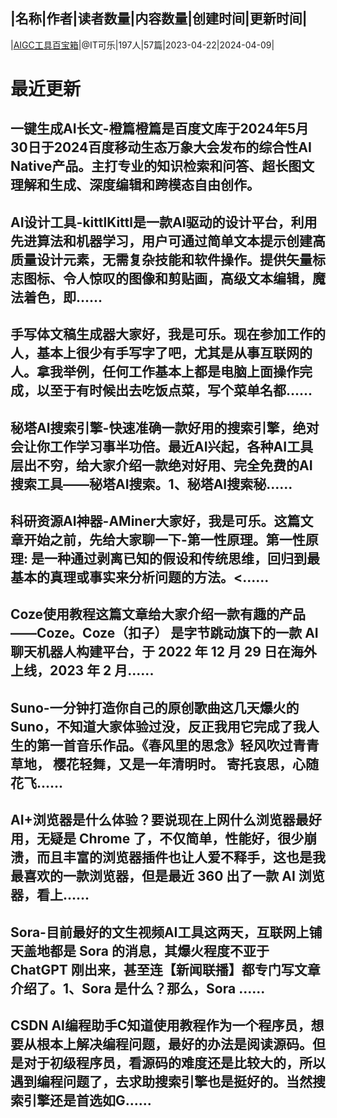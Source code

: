 |名称|作者|读者数量|内容数量|创建时间|更新时间|
---
|[AIGC工具百宝箱](https://xiaobot.net/p/AIGCItCoke?refer=0b133df9-27dc-423b-8101-639049001c13)|@IT可乐|197人|57篇|2023-04-22|2024-04-09|

# 最近更新
## 一键生成AI长文-橙篇橙篇是百度文库于2024年5月30日于2024百度移动生态万象大会发布的综合性AI Native产品。主打专业的知识检索和问答、超长图文理解和生成、深度编辑和跨模态自由创作。
## AI设计工具-kittlKittl是一款AI驱动的设计平台，利用先进算法和机器学习，用户可通过简单文本提示创建高质量设计元素，无需复杂技能和软件操作。提供矢量标志图标、令人惊叹的图像和剪贴画，高级文本编辑，魔法着色，即......
## 手写体文稿生成器大家好，我是可乐。现在参加工作的人，基本上很少有手写字了吧，尤其是从事互联网的人。拿我举例，任何工作基本上都是电脑上面操作完成，以至于有时候出去吃饭点菜，写个菜单名都......
## 秘塔AI搜索引擎-快速准确一款好用的搜索引擎，绝对会让你工作学习事半功倍。最近AI兴起，各种AI工具层出不穷，给大家介绍一款绝对好用、完全免费的AI搜索工具——秘塔AI搜索。1、秘塔AI搜索秘......
## 科研资源AI神器-AMiner大家好，我是可乐。这篇文章开始之前，先给大家聊一下-第一性原理。第一性原理: 是一种通过剥离已知的假设和传统思维，回归到最基本的真理或事实来分析问题的方法。<......
## Coze使用教程这篇文章给大家介绍一款有趣的产品——Coze。Coze（扣子） 是字节跳动旗下的一款 AI 聊天机器人构建平台，于 2022 年 12 月 29 日在海外上线，2023 年 2 月......
## Suno-一分钟打造你自己的原创歌曲这几天爆火的 Suno，不知道大家体验过没，反正我用它完成了我人生的第一首音乐作品。《春风里的思念》轻风吹过青青草地， 樱花轻舞，又是一年清明时。 寄托哀思，心随花飞......
## AI+浏览器是什么体验？要说现在上网什么浏览器最好用，无疑是 Chrome 了，不仅简单，性能好，很少崩溃，而且丰富的浏览器插件也让人爱不释手，这也是我最喜欢的一款浏览器，但是最近 360 出了一款 AI 浏览器，看上......
## Sora-目前最好的文生视频AI工具这两天，互联网上铺天盖地都是 Sora 的消息，其爆火程度不亚于 ChatGPT 刚出来，甚至连【新闻联播】都专门写文章介绍了。1、Sora 是什么？那么，Sora ......
## CSDN AI编程助手C知道使用教程作为一个程序员，想要从根本上解决编程问题，最好的办法是阅读源码。但是对于初级程序员，看源码的难度还是比较大的，所以遇到编程问题了，去求助搜索引擎也是挺好的。当然搜索引擎还是首选如G......

